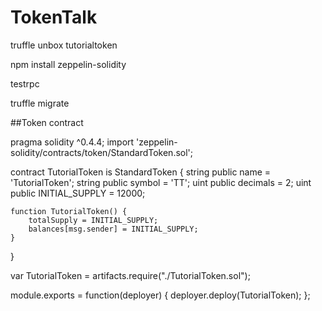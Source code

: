 # TokenTalk

truffle unbox tutorialtoken

npm install zeppelin-solidity

testrpc

truffle migrate


##Token contract

pragma solidity ^0.4.4;
import 'zeppelin-solidity/contracts/token/StandardToken.sol';


contract TutorialToken is StandardToken {
    string public name = 'TutorialToken';
    string public symbol = 'TT';
    uint public decimals = 2;
    uint public INITIAL_SUPPLY = 12000;
  
    function TutorialToken() {
        totalSupply = INITIAL_SUPPLY;
        balances[msg.sender] = INITIAL_SUPPLY;
    }
}

var TutorialToken = artifacts.require("./TutorialToken.sol");

module.exports = function(deployer) {
  deployer.deploy(TutorialToken);
};

